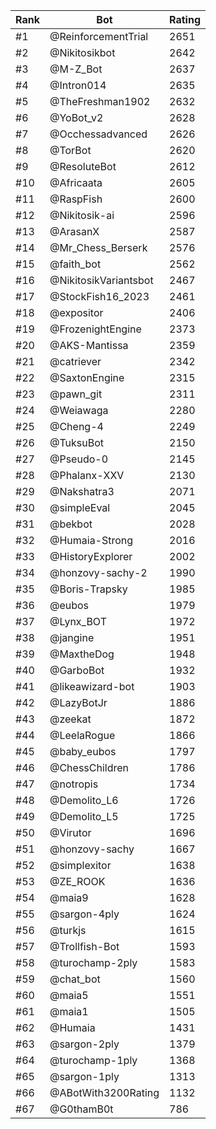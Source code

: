 Rank|Bot|Rating
---|---|---
#1|@ReinforcementTrial|2651
#2|@Nikitosikbot|2642
#3|@M-Z_Bot|2637
#4|@Intron014|2635
#5|@TheFreshman1902|2632
#6|@YoBot_v2|2628
#7|@Occhessadvanced|2626
#8|@TorBot|2620
#9|@ResoluteBot|2612
#10|@Africaata|2605
#11|@RaspFish|2600
#12|@Nikitosik-ai|2596
#13|@ArasanX|2587
#14|@Mr_Chess_Berserk|2576
#15|@faith_bot|2562
#16|@NikitosikVariantsbot|2467
#17|@StockFish16_2023|2461
#18|@expositor|2406
#19|@FrozenightEngine|2373
#20|@AKS-Mantissa|2359
#21|@catriever|2342
#22|@SaxtonEngine|2315
#23|@pawn_git|2311
#24|@Weiawaga|2280
#25|@Cheng-4|2249
#26|@TuksuBot|2150
#27|@Pseudo-0|2145
#28|@Phalanx-XXV|2130
#29|@Nakshatra3|2071
#30|@simpleEval|2045
#31|@bekbot|2028
#32|@Humaia-Strong|2016
#33|@HistoryExplorer|2002
#34|@honzovy-sachy-2|1990
#35|@Boris-Trapsky|1985
#36|@eubos|1979
#37|@Lynx_BOT|1972
#38|@jangine|1951
#39|@MaxtheDog|1948
#40|@GarboBot|1932
#41|@likeawizard-bot|1903
#42|@LazyBotJr|1886
#43|@zeekat|1872
#44|@LeelaRogue|1866
#45|@baby_eubos|1797
#46|@ChessChildren|1786
#47|@notropis|1734
#48|@Demolito_L6|1726
#49|@Demolito_L5|1725
#50|@Virutor|1696
#51|@honzovy-sachy|1667
#52|@simplexitor|1638
#53|@ZE_ROOK|1636
#54|@maia9|1628
#55|@sargon-4ply|1624
#56|@turkjs|1615
#57|@Trollfish-Bot|1593
#58|@turochamp-2ply|1583
#59|@chat_bot|1560
#60|@maia5|1551
#61|@maia1|1505
#62|@Humaia|1431
#63|@sargon-2ply|1379
#64|@turochamp-1ply|1368
#65|@sargon-1ply|1313
#66|@ABotWith3200Rating|1132
#67|@G0thamB0t|786

